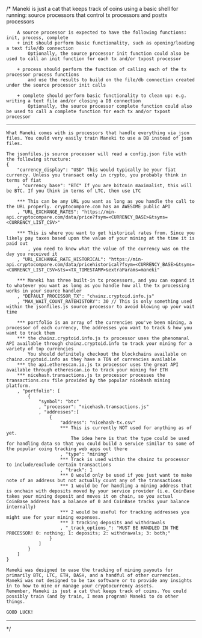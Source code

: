 /* 
    Maneki is just a cat that keeps track of coins using a basic shell for running:
        source processors that control 
            tx processors
            and posttx processors

        A source processor is expected to have the following functions: init, process, complete
        + init should perform basic functionality, such as opening/loading a text file/db connection
            Optionally, the source processor init function could also be used to call an init function for each tx and/or txpost processor

        + process should perform the function of calling each of the tx processor process functions 
            and use the results to build on the file/db connection created under the source processor init calls

        + complete should perform basic functionality to clean up: e.g. writing a text file and/or closing a DB connection
            Optionally, the source processor complete function could also be used to call a complete function for each tx and/or txpost processor

****************************************************************************************************************************************************
    What Maneki comes with is processors that handle everything via json files. You could very easily train Maneki to use a DB instead of json files.

    The jsonfiles.js source processor will read a config.json file with the following structure:
    {
        "currency_display": "USD" This would typically be your fiat currency. Unless you transact only in crypto, you probably think in terms of fiat
        , "currency_base": "BTC" If you are bitcoin maximalist, this will be BTC. If you think in terms of LTC, then use LTC

        *** This can be any URL you want as long as you handle the call to the URL properly. cryptocompare.com has an AWESOME public API
        , "URL_EXCHANGE_RATES": "https://min-api.cryptocompare.com/data/price?fsym=<CURRENCY_BASE>&tsyms=<CURRENCY_LIST_CSV>" 

        *** This is where you want to get historical rates from. Since you likely pay taxes based upon the value of your mining at the time it is paid out
            , you need to know what the value of the currency was on the day you received it
        , "URL_EXCHANGE_RATE_HISTORICAL": "https://min-api.cryptocompare.com/data/pricehistorical?fsym=<CURRENCY_BASE>&tsyms=<CURRENCY_LIST_CSV>&ts=<TX_TIMESTAMP>&extraParams=maneki"

        *** Maneki has three built-in tx processors, and you can expand it to whatever you want as long as you handle how all the tx processing works in your source handler
        , "DEFAULT_PROCESSOR_TX": "chainz.cryptoid.info.js"
        , "MAX_WAIT_COUNT_RATEHISTORY": 30 // This is only something used within the jsonfiles.js source processor to avoid blowing up your wait time

        *** portfolio is an array of the currencies you've been mining, a processor of each currency, the addresses you want to track & how you want to track them
        *** the chainz.cryptoid.info.js tx processor uses the phenomanal API available through chainz.cryptoid.info to track your mining for a variety of top currencies
            You should definitely checkout the blockchains available on chainz.cryptoid.info as they have a TON of currencies available
        *** the api.etherescan.io.js tx processor uses the great API available through etherescan.io to track your mining for ETH
        *** nicehash.transactions.js tx processor processes the transactions.csv file provided by the popular nicehash mining platform.
        , "portfolio": [
            {
                "symbol": "btc"
                , "processor": "nicehash.transactions.js"
                , "addresses":[
                    {
                        "address": "nicehash-tx.csv"
                        *** This is currently NOT used for anything as of yet.
                            The idea here is that the type could be used for handling data so that you could build a service similar to some of the popular coing tracking web apps out there
                        , "type": "mining" 
                        *** Track is used within the chainz tx processor to include/exclude certain transactions
                        , "track": 1
                        *** 0 would only be used if you just want to make note of an address but not actually count any of the transactions
                        *** 1 would be for handling a mining address that is onchain with deposits moved by your service provider (i.e. CoinBase takes your mining deposit and moves it on chain, so you actual CoinBase address has a balance of 0 and CoinBase tracks your balance internally)
                        *** 2 would be useful for tracking addresses you might use for your mining expenses.
                        *** 3 tracking deposits and withdrawals
                        , "_track_options_": "MUST BE HANDLED IN THE PROCESSOR! 0: nothing; 1: deposits; 2: withdrawals; 3: both;"
                    }
                ]
            }            
        ]
    }

    Maneki was designed to ease the tracking of mining payouts for primarily BTC, LTC, ETH, DASH, and a handful of other currencies.
    Maneki was not designed to be tax software or to provide any insights in to how to mine or manage your cryptocurrency assets.
    Remember, Maneki is just a cat that keeps track of coins. You could possibly train (and by train, I mean program) Maneki to do other things.

    GOOD LUCK!
****************************************************************************************************************************************************
*/